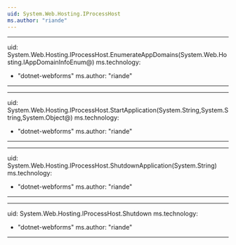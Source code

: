 ```yaml
---
uid: System.Web.Hosting.IProcessHost
ms.author: "riande"
---
```


---
uid: System.Web.Hosting.IProcessHost.EnumerateAppDomains(System.Web.Hosting.IAppDomainInfoEnum@)
ms.technology: 
  - "dotnet-webforms"
ms.author: "riande"
---

---
uid: System.Web.Hosting.IProcessHost.StartApplication(System.String,System.String,System.Object@)
ms.technology: 
  - "dotnet-webforms"
ms.author: "riande"
---

---
uid: System.Web.Hosting.IProcessHost.ShutdownApplication(System.String)
ms.technology: 
  - "dotnet-webforms"
ms.author: "riande"
---

---
uid: System.Web.Hosting.IProcessHost.Shutdown
ms.technology: 
  - "dotnet-webforms"
ms.author: "riande"
---
